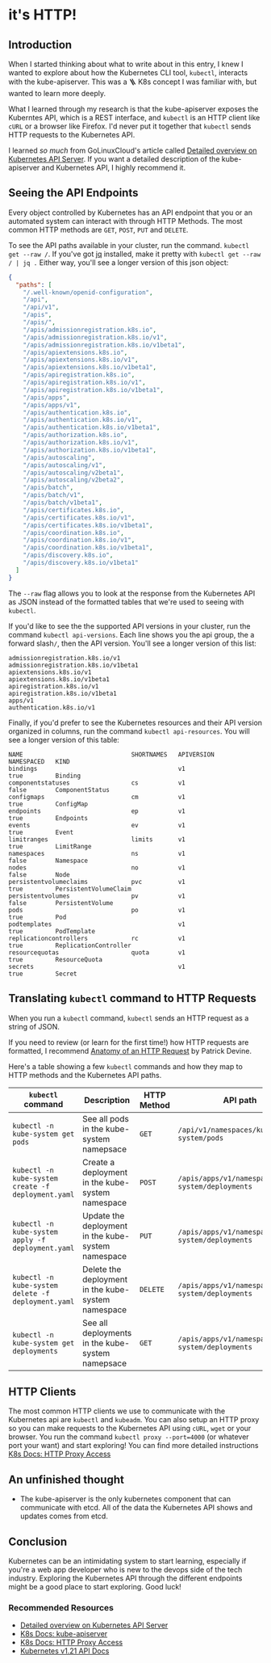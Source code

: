 # it's HTTP! 

## Introduction 
When I started thinking about what to write about in this entry, I knew I wanted to explore about how the Kubernetes CLI tool, `kubectl`, interacts with the kube-apiserver. This was a 🪜 K8s concept I was familiar with, but wanted to learn more deeply. 

What I learned through my research is that the kube-apiserver exposes the Kuberntes API, which is a REST interface, and `kubectl` is an HTTP client like `cURL` or a browser like Firefox. I'd never put it together that `kubectl` sends HTTP requests to the Kubernetes API. 

I learned _so much_ from GoLinuxCloud's article called [Detailed overview on Kubernetes API Server](https://www.golinuxcloud.com/kube-apiserver/). If you want a detailed description of the kube-apiserver and Kubernetes API, I highly recommend it.  

## Seeing the API Endpoints 
Every object controlled by Kubernetes has an API endpoint that you or an automated system can interact with through HTTP Methods. The most common HTTP methods are `GET`, `POST`, `PUT` and `DELETE`. 

To see the API paths available in your cluster, run the command. `kubectl get --raw /`. If you've got [jq](https://stedolan.github.io/jq/) installed, make it pretty with `kubectl get --raw / | jq .` Either way, you'll see a longer version of this json object:  

```json 
{
  "paths": [
    "/.well-known/openid-configuration",
    "/api",
    "/api/v1",
    "/apis",
    "/apis/",
    "/apis/admissionregistration.k8s.io",
    "/apis/admissionregistration.k8s.io/v1",
    "/apis/admissionregistration.k8s.io/v1beta1",
    "/apis/apiextensions.k8s.io",
    "/apis/apiextensions.k8s.io/v1",
    "/apis/apiextensions.k8s.io/v1beta1",
    "/apis/apiregistration.k8s.io",
    "/apis/apiregistration.k8s.io/v1",
    "/apis/apiregistration.k8s.io/v1beta1",
    "/apis/apps",
    "/apis/apps/v1",
    "/apis/authentication.k8s.io",
    "/apis/authentication.k8s.io/v1",
    "/apis/authentication.k8s.io/v1beta1",
    "/apis/authorization.k8s.io",
    "/apis/authorization.k8s.io/v1",
    "/apis/authorization.k8s.io/v1beta1",
    "/apis/autoscaling",
    "/apis/autoscaling/v1",
    "/apis/autoscaling/v2beta1",
    "/apis/autoscaling/v2beta2",
    "/apis/batch",
    "/apis/batch/v1",
    "/apis/batch/v1beta1",
    "/apis/certificates.k8s.io",
    "/apis/certificates.k8s.io/v1",
    "/apis/certificates.k8s.io/v1beta1",
    "/apis/coordination.k8s.io",
    "/apis/coordination.k8s.io/v1",
    "/apis/coordination.k8s.io/v1beta1",
    "/apis/discovery.k8s.io",
    "/apis/discovery.k8s.io/v1beta1"
  ]
}
```

The `--raw` flag allows you to look at the response from the Kubernetes API as JSON instead of the formatted tables that we're used to seeing with `kubectl`. 

If you'd like to see the the supported API versions in your cluster, run the command `kubectl api-versions`. Each line shows you the api group, the a forward slash`/`, then the API version. You'll see a longer version of this list: 

``` 
admissionregistration.k8s.io/v1
admissionregistration.k8s.io/v1beta1
apiextensions.k8s.io/v1
apiextensions.k8s.io/v1beta1
apiregistration.k8s.io/v1
apiregistration.k8s.io/v1beta1
apps/v1
authentication.k8s.io/v1
```

Finally, if you'd prefer to see the Kubernetes resources and their API version organized in columns, run the command `kubectl api-resources`. You will see a longer version of this table: 

```
NAME                              SHORTNAMES   APIVERSION                             NAMESPACED   KIND
bindings                                       v1                                     true         Binding
componentstatuses                 cs           v1                                     false        ComponentStatus
configmaps                        cm           v1                                     true         ConfigMap
endpoints                         ep           v1                                     true         Endpoints
events                            ev           v1                                     true         Event
limitranges                       limits       v1                                     true         LimitRange
namespaces                        ns           v1                                     false        Namespace
nodes                             no           v1                                     false        Node
persistentvolumeclaims            pvc          v1                                     true         PersistentVolumeClaim
persistentvolumes                 pv           v1                                     false        PersistentVolume
pods                              po           v1                                     true         Pod
podtemplates                                   v1                                     true         PodTemplate
replicationcontrollers            rc           v1                                     true         ReplicationController
resourcequotas                    quota        v1                                     true         ResourceQuota
secrets                                        v1                                     true         Secret
``` 

## Translating `kubectl` command to HTTP Requests
When you run a `kubectl` command, `kubectl` sends an HTTP request as a string of JSON. 

If you need to review (or learn for the first time!) how HTTP requests are formatted, I recommend [Anatomy of an HTTP Request](https://betterprogramming.pub/the-anatomy-of-an-http-request-728a469ecba9) by Patrick Devine. 

Here's a table showing a few `kubectl` commands and how they map to HTTP methods and the Kubernetes API paths.

| `kubectl` command  | Description | HTTP Method| API path   |
|--------------------|------------ | -----------|-----------|
| `kubectl -n kube-system get pods` | See all pods in the kube-system namepsace | `GET` | `/api/v1/namespaces/kube-system/pods`|
| `kubectl -n kube-system create -f deployment.yaml` | Create a deployment in the kube-system namespace | `POST`| `/apis/apps/v1/namespaces/kube-system/deployments`|
| `kubectl -n kube-system apply -f deployment.yaml`  | Update the deployment in the kube-system namespace | `PUT`| `/apis/apps/v1/namespaces/kube-system/deployments` |
| `kubectl -n kube-system delete -f deployment.yaml`  | Delete the deployment in the kube-system namespace  | `DELETE` | `/apis/apps/v1/namespaces/kube-system/deployments` |
| `kubectl -n kube-system get deployments`| See all deployments in the kube-system namepsace | `GET` | `/apis/apps/v1/namespaces/kube-system/deployments`|


## HTTP Clients 
The most common HTTP clients we use to communicate with the Kubernetes api are `kubectl` and `kubeadm`. You can also setup an HTTP proxy so you can make requests to the Kubernetes API using `cURL`, `wget` or your browser. You run the command `kubectl proxy --port=4000` (or whatever port your want) and start exploring! You can find more detailed instructions [K8s Docs: HTTP Proxy Access](https://kubernetes.io/docs/tasks/extend-kubernetes/http-proxy-access-api/)


## An unfinished thought
- The kube-apiserver is the only kubernetes component that can communicate with etcd. All of the data the Kubernetes API shows and updates comes from etcd. 

## Conclusion 
Kubernetes can be an intimidating system to start learning, especially if you're a web app developer who is new to the devops side of the tech industry. Exploring the Kubernetes API through the different endpoints might be a good place to start exploring. Good luck!  

### Recommended Resources 
- [Detailed overview on Kubernetes API Server](https://www.golinuxcloud.com/kube-apiserver/)
- [K8s Docs: kube-apiserver](https://kubernetes.io/docs/reference/command-line-tools-reference/kube-apiserver/)
- [K8s Docs: HTTP Proxy Access](https://kubernetes.io/docs/tasks/extend-kubernetes/http-proxy-access-api/)
- [Kubernetes v1.21 API Docs](https://kubernetes.io/docs/reference/generated/kubernetes-api/v1.21/)



